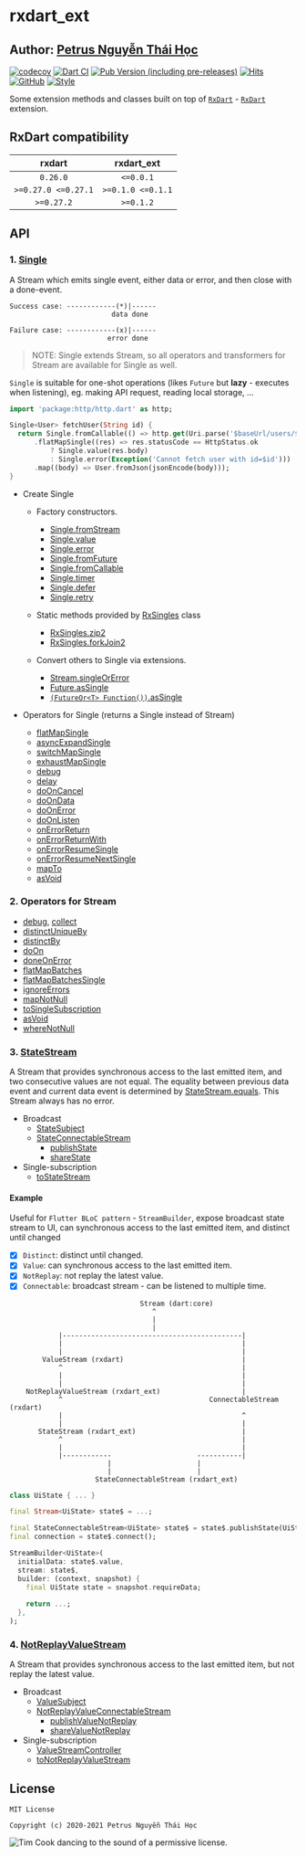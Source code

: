 # rxdart_ext

## Author: [Petrus Nguyễn Thái Học](https://github.com/hoc081098)

[![codecov](https://codecov.io/gh/hoc081098/rxdart_ext/branch/master/graph/badge.svg?token=OYMVzeUB1m)](https://codecov.io/gh/hoc081098/rxdart_ext)
[![Dart CI](https://github.com/hoc081098/rxdart_ext/actions/workflows/dart.yml/badge.svg)](https://github.com/hoc081098/rxdart_ext/actions/workflows/dart.yml)
[![Pub Version (including pre-releases)](https://img.shields.io/pub/v/rxdart_ext?include_prereleases)](https://pub.dev/packages/rxdart_ext)
[![Hits](https://hits.seeyoufarm.com/api/count/incr/badge.svg?url=https%3A%2F%2Fgithub.com%2Fhoc081098%2Frxdart_ext&count_bg=%2379C83D&title_bg=%23555555&icon=&icon_color=%23E7E7E7&title=hits&edge_flat=false)](https://hits.seeyoufarm.com)
[![GitHub](https://img.shields.io/github/license/hoc081098/rxdart_ext?color=4EB1BA)](https://opensource.org/licenses/MIT)
[![Style](https://img.shields.io/badge/style-lints-40c4ff.svg)](https://pub.dev/packages/lints)

Some extension methods and classes built on top of [`RxDart`](https://pub.dev/packages/rxdart) - [`RxDart`](https://pub.dev/packages/rxdart) extension.

## RxDart compatibility

|  rxdart   | rxdart_ext |
|  :---:    | :---:      |
|  `0.26.0`  | `<=0.0.1`     |
|  `>=0.27.0 <=0.27.1`  | `>=0.1.0 <=0.1.1`  |
|  `>=0.27.2`           | `>=0.1.2`  |


## API

### 1. [Single](https://pub.dev/documentation/rxdart_ext/latest/rxdart_ext/Single-class.html)

A Stream which emits single event, either data or error, and then close with a done-event.

```text
Success case: ------------(*)|------
                         data done

Failure case: ------------(x)|------
                        error done
```

> NOTE: Single extends Stream, so all operators and transformers for Stream are available for Single as well.

`Single` is suitable for one-shot operations (likes `Future` but **lazy** - executes when listening), eg. making API request, reading local storage, ...

```dart
import 'package:http/http.dart' as http;

Single<User> fetchUser(String id) {
  return Single.fromCallable(() => http.get(Uri.parse('$baseUrl/users/$id')))
      .flatMapSingle((res) => res.statusCode == HttpStatus.ok
          ? Single.value(res.body)
          : Single.error(Exception('Cannot fetch user with id=$id')))
      .map((body) => User.fromJson(jsonEncode(body)));
}
```

-   Create Single
    -   Factory constructors.
        -   [Single.fromStream](https://pub.dev/documentation/rxdart_ext/latest/rxdart_ext/Single/Single.fromStream.html)
        -   [Single.value](https://pub.dev/documentation/rxdart_ext/latest/rxdart_ext/Single/Single.value.html)
        -   [Single.error](https://pub.dev/documentation/rxdart_ext/latest/rxdart_ext/Single/Single.error.html)
        -   [Single.fromFuture](https://pub.dev/documentation/rxdart_ext/latest/rxdart_ext/Single/Single.fromFuture.html)
        -   [Single.fromCallable](https://pub.dev/documentation/rxdart_ext/latest/rxdart_ext/Single/Single.fromCallable.html)
        -   [Single.timer](https://pub.dev/documentation/rxdart_ext/latest/rxdart_ext/Single/Single.timer.html)
        -   [Single.defer](https://pub.dev/documentation/rxdart_ext/latest/rxdart_ext/Single/Single.defer.html)
        -   [Single.retry](https://pub.dev/documentation/rxdart_ext/latest/rxdart_ext/Single/Single.retry.html)

    -   Static methods provided by [RxSingles]() class
        -   [RxSingles.zip2](https://pub.dev/documentation/rxdart_ext/latest/rxdart_ext/RxSingles/zip2.html)
        -   [RxSingles.forkJoin2](https://pub.dev/documentation/rxdart_ext/latest/rxdart_ext/RxSingles/forkJoin2.html)
        
    -   Convert others to Single via extensions.
        -   [Stream.singleOrError](https://pub.dev/documentation/rxdart_ext/latest/rxdart_ext/SingleOrErrorStreamExtension/singleOrError.html)
        -   [Future.asSingle](https://pub.dev/documentation/rxdart_ext/latest/rxdart_ext/AsSingleFutureExtension/asSingle.html)
        -   [`(FutureOr<T> Function())`.asSingle](https://pub.dev/documentation/rxdart_ext/latest/rxdart_ext/AsSingleFunctionExtension/asSingle.html)

-   Operators for Single (returns a Single instead of Stream)
    -   [flatMapSingle](https://pub.dev/documentation/rxdart_ext/latest/rxdart_ext/FlatMapSingleExtension/flatMapSingle.html)
    -   [asyncExpandSingle](https://pub.dev/documentation/rxdart_ext/latest/rxdart_ext/AsyncExpandSingleExtension/asyncExpandSingle.html)
    -   [switchMapSingle](https://pub.dev/documentation/rxdart_ext/latest/rxdart_ext/SwitchMapSingleExtension/switchMapSingle.html)
    -   [exhaustMapSingle](https://pub.dev/documentation/rxdart_ext/latest/rxdart_ext/ExhaustMapSingleExtension/exhaustMapSingle.html)
    -   [debug](https://pub.dev/documentation/rxdart_ext/latest/rxdart_ext/DebugSingleExtension/debug.html)
    -   [delay](https://pub.dev/documentation/rxdart_ext/latest/rxdart_ext/DelaySingleExtension/delay.html)
    -   [doOnCancel](https://pub.dev/documentation/rxdart_ext/latest/rxdart_ext/DoSingleExtensions/doOnCancel.html)
    -   [doOnData](https://pub.dev/documentation/rxdart_ext/latest/rxdart_ext/DoSingleExtensions/doOnData.html)
    -   [doOnError](https://pub.dev/documentation/rxdart_ext/latest/rxdart_ext/DoSingleExtensions/doOnError.html)
    -   [doOnListen](https://pub.dev/documentation/rxdart_ext/latest/rxdart_ext/DoSingleExtensions/doOnListen.html)
    -   [onErrorReturn](https://pub.dev/documentation/rxdart_ext/latest/rxdart_ext/OnErrorResumeSingleExtensions/onErrorReturn.html)
    -   [onErrorReturnWith](https://pub.dev/documentation/rxdart_ext/latest/rxdart_ext/OnErrorResumeSingleExtensions/onErrorReturnWith.html)
    -   [onErrorResumeSingle](https://pub.dev/documentation/rxdart_ext/latest/rxdart_ext/OnErrorResumeSingleExtensions/onErrorResumeSingle.html)
    -   [onErrorResumeNextSingle](https://pub.dev/documentation/rxdart_ext/latest/rxdart_ext/OnErrorResumeSingleExtensions/onErrorResumeNextSingle.html)
    -   [mapTo](https://pub.dev/documentation/rxdart_ext/latest/rxdart_ext/MapToSingleExtension/mapTo.html)
    -   [asVoid](https://pub.dev/documentation/rxdart_ext/latest/rxdart_ext/AsVoidSingleExtension/asVoid.html)

### 2. Operators for Stream

- [debug](https://pub.dev/documentation/rxdart_ext/latest/rxdart_ext/DebugStreamExtension/debug.html), [collect](https://pub.dev/documentation/rxdart_ext/latest/rxdart_ext/CollectStreamExtension/collect.html)
- [distinctUniqueBy](https://pub.dev/documentation/rxdart_ext/latest/rxdart_ext/DistinctUniqueByStreamExtension/distinctUniqueBy.html)
- [distinctBy](https://pub.dev/documentation/rxdart_ext/latest/rxdart_ext/DistinctByExtension/distinctBy.html)
- [doOn](https://pub.dev/documentation/rxdart_ext/latest/rxdart_ext/DoOnStreamExtensions/doOn.html)
- [doneOnError](https://pub.dev/documentation/rxdart_ext/latest/rxdart_ext/DoneOnErrorStreamExtension/doneOnError.html)
- [flatMapBatches](https://pub.dev/documentation/rxdart_ext/latest/rxdart_ext/FlatMapBatchesStreamExtension/flatMapBatches.html)
- [flatMapBatchesSingle](https://pub.dev/documentation/rxdart_ext/latest/rxdart_ext/FlatMapBatchesStreamExtension/flatMapBatchesSingle.html)
- [ignoreErrors](https://pub.dev/documentation/rxdart_ext/latest/rxdart_ext/IgnoreErrorsStreamExtension/ignoreErrors.html)
- [mapNotNull](https://pub.dev/documentation/rxdart_ext/latest/rxdart_ext/MapNotNullStreamExtension/mapNotNull.html)
- [toSingleSubscription](https://pub.dev/documentation/rxdart_ext/latest/rxdart_ext/ToSingleSubscriptionStreamExtension/toSingleSubscriptionStream.html)
- [asVoid](https://pub.dev/documentation/rxdart_ext/latest/rxdart_ext/AsVoidStreamExtension/asVoid.html)
- [whereNotNull](https://pub.dev/documentation/rxdart_ext/latest/rxdart_ext/WhereNotNullStreamExtension/whereNotNull.html)

### 3. [StateStream](https://pub.dev/documentation/rxdart_ext/latest/rxdart_ext/StateStream-class.html)

A Stream that provides synchronous access to the last emitted item,
and two consecutive values are not equal.
The equality between previous data event and current data event is determined by [StateStream.equals]((https://pub.dev/documentation/rxdart_ext/latest/rxdart_ext/StateStream/equals.html)).
This Stream always has no error.

-   Broadcast
    - [StateSubject](https://pub.dev/documentation/rxdart_ext/latest/rxdart_ext/StateSubject-class.html)
    - [StateConnectableStream](https://pub.dev/documentation/rxdart_ext/latest/rxdart_ext/StateConnectableStream-class.html)
        - [publishState](https://pub.dev/documentation/rxdart_ext/latest/rxdart_ext/StateConnectableExtensions/publishState.html)
        - [shareState](https://pub.dev/documentation/rxdart_ext/latest/rxdart_ext/StateConnectableExtensions/shareState.html)
-   Single-subscription
    -   [toStateStream](https://pub.dev/documentation/rxdart_ext/latest/rxdart_ext/ToStateStreamExtension/toStateStream.html)

#### Example

Useful for `Flutter BLoC pattern` - `StreamBuilder`, expose broadcast state stream to UI, can synchronous access to the last emitted item, and distinct until changed

-   [x] `Distinct`: distinct until changed.
-   [x] `Value`: can synchronous access to the last emitted item.
-   [x] `NotReplay`: not replay the latest value.
-   [x] `Connectable`: broadcast stream - can be listened to multiple time.

```
                                Stream (dart:core)
                                   ^
                                   |
                                   |
            |--------------------------------------------|
            |                                            |
            |                                            |
        ValueStream (rxdart)                             |
            ^                                            |
            |                                            |
            |                                            |
    NotReplayValueStream (rxdart_ext)                    |
            ^                                    ConnectableStream (rxdart)
            |                                            ^
            |                                            |
       StateStream (rxdart_ext)                          |
            ^                                            |
            |                                            |
            |------------                     -----------|
                        |                     |
                        |                     |
                     StateConnectableStream (rxdart_ext)
```

```dart
class UiState { ... }

final Stream<UiState> state$ = ...;

final StateConnectableStream<UiState> state$ = state$.publishState(UiState.initial());
final connection = state$.connect();

StreamBuilder<UiState>(
  initialData: state$.value,
  stream: state$,
  builder: (context, snapshot) {
    final UiState state = snapshot.requireData;
    
    return ...;
  },
);

```

### 4. [NotReplayValueStream](https://pub.dev/documentation/rxdart_ext/latest/rxdart_ext/NotReplayValueStream-class.html)

A Stream that provides synchronous access to the last emitted item, but not replay the latest value.

-   Broadcast
    - [ValueSubject](https://pub.dev/documentation/rxdart_ext/latest/rxdart_ext/ValueSubject-class.html)
    - [NotReplayValueConnectableStream](https://pub.dev/documentation/rxdart_ext/latest/rxdart_ext/NotReplayValueConnectableStream-class.html)
        - [publishValueNotReplay](https://pub.dev/documentation/rxdart_ext/latest/rxdart_ext/ValueConnectableNotReplayStreamExtensions/publishValueNotReplay.html)
        - [shareValueNotReplay](https://pub.dev/documentation/rxdart_ext/latest/rxdart_ext/ValueConnectableNotReplayStreamExtensions/shareValueNotReplay.html)
-   Single-subscription
    -   [ValueStreamController](https://pub.dev/documentation/rxdart_ext/latest/rxdart_ext/ValueStreamController-class.html)
    -   [toNotReplayValueStream](https://pub.dev/documentation/rxdart_ext/latest/rxdart_ext/ToNotReplayValueStreamExtension/toNotReplayValueStream.html)
    
## License

    MIT License

    Copyright (c) 2020-2021 Petrus Nguyễn Thái Học

![Tim Cook dancing to the sound of a permissive license.](http://i.imgur.com/mONiWzj.gif)
